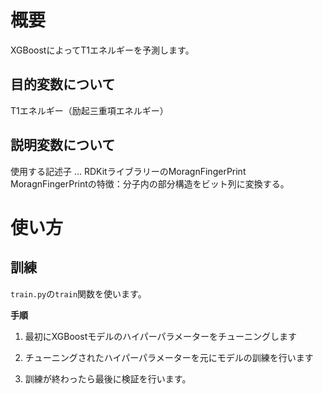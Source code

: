 # 概要
XGBoostによってT1エネルギーを予測します。

## 目的変数について
T1エネルギー（励起三重項エネルギー）

## 説明変数について
使用する記述子 … RDKitライブラリーのMoragnFingerPrint
MoragnFingerPrintの特徴：分子内の部分構造をビット列に変換する。

# 使い方

## 訓練
`train.py`の`train`関数を使います。

**手順**

1. 最初にXGBoostモデルのハイパーパラメーターをチューニングします

2. チューニングされたハイパーパラメーターを元にモデルの訓練を行います

3. 訓練が終わったら最後に検証を行います。